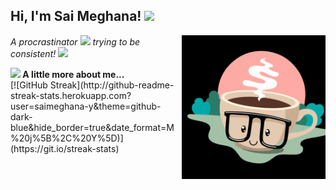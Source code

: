 <h2> Hi, I'm Sai Meghana! <img src="https://media.giphy.com/media/mGcNjsfWAjY5AEZNw6/giphy.gif" width="50"></h2>
<img align='right' src="./assets/coffee.gif" width="230">
<p><em>A procrastinator <img src="https://media.giphy.com/media/fYSnHlufseco8Fh93Z/giphy.gif" width="30">  trying to be consistent!  <img src="https://media.giphy.com/media/WUlplcMpOCEmTGBtBW/giphy.gif" width="30"> 
</em></p>
<strong>
<img src="https://media.giphy.com/media/VgCDAzcKvsR6OM0uWg/giphy.gif" width="50"> A little more about me... 
</strong> 
</br>
[![GitHub Streak](http://github-readme-streak-stats.herokuapp.com?user=saimeghana-y&theme=github-dark-blue&hide_border=true&date_format=M%20j%5B%2C%20Y%5D)](https://git.io/streak-stats)
